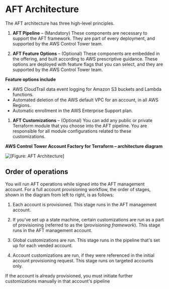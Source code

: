 # AFT Architecture<a name="aft-architecture"></a>

The AFT architecture has three high\-level principles\.

1. **AFT Pipeline** – \(Mandatory\) These components are necessary to support the AFT framework\. They are part of every deployment, and supported by the AWS Control Tower team\.

1. **AFT Feature Options** – \(Optional\) These components are embedded in the offering, and built according to AWS prescriptive guidance\. These options are deployed with feature flags that you can select, and they are supported by the AWS Control Tower team\.

**Feature options include**
   + AWS CloudTrail data event logging for Amazon S3 buckets and Lambda functions\.
   + Automated deletion of the AWS default VPC for an account, in all AWS Regions\.
   + Automatic enrollment in the AWS Enterprise Support plan\.

1. **AFT Customizations** – \(Optional\) You can add any public or private Terraform module that you choose into the AFT pipeline\. You are responsible for all module configurations related to these customizations\.

**AWS Control Tower Account Factory for Terraform – architecture diagram**

![\[Figure: AFT Architecture\]](http://docs.aws.amazon.com/controltower/latest/userguide/images/aft-architecture.png)

## Order of operations<a name="aft-operation"></a>

You will run AFT operations while signed into the AFT management account\. For a full account provisioning workflow, the order of stages, shown in the diagram from left to right, is as follows:

1. Each account is provisioned\. This stage runs in the AFT management account\.

1. If you've set up a state machine, certain customizations are run as a part of provisioning \(referred to as the \(*provisioning framework*\)\. This stage runs in the AFT management account\.

1. Global customizations are run\. This stage runs in the pipeline that's set up for each vended account\.

1. Account customizations are run, if they were referenced in the initial account provisioning request\. This stage runs on targeted accounts only\.

If the account is already provisioned, you must initiate further customizations manually in that account's pipeline